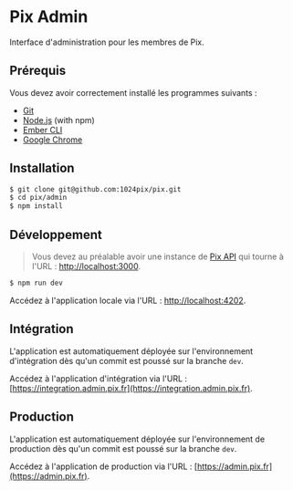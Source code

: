 # Pix Admin

Interface d'administration pour les membres de Pix.   

## Prérequis

Vous devez avoir correctement installé les programmes suivants :

* [Git](https://git-scm.com/)
* [Node.js](https://nodejs.org/) (with npm)
* [Ember CLI](https://ember-cli.com/)
* [Google Chrome](https://google.com/chrome/)

## Installation

```bash
$ git clone git@github.com:1024pix/pix.git
$ cd pix/admin
$ npm install
```

## Développement

> Vous devez au préalable avoir une instance de [Pix API](https://github.com/1024pix/pix/tree/dev/api) qui tourne à l'URL : [http://localhost:3000](http://localhost:3000).

```bash
$ npm run dev
```

Accédez à l'application locale via l'URL : [http://localhost:4202](http://localhost:4202).

## Intégration

L'application est automatiquement déployée sur l'environnement d'intégration dès qu'un commit est poussé sur la branche `dev`.

Accédez à l'application d'intégration via l'URL : [https://integration.admin.pix.fr](https://integration.admin.pix.fr).


## Production

L'application est automatiquement déployée sur l'environnement de production dès qu'un commit est poussé sur la branche `dev`.

Accédez à l'application de production via l'URL : [https://admin.pix.fr](https://admin.pix.fr).
